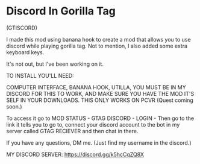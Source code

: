 # Discord In Gorilla Tag

(GTISCORD)

I made this mod using banana hook to create a mod that allows you to use discord while playing gorilla tag.
Not to mention, I also added some extra keyboard keys.

It's not out, but I've been working on it.


TO INSTALL YOU'LL NEED:

COMPUTER INTERFACE, BANANA HOOK, UTILLA, YOU MUST BE IN MY DISCORD FOR THIS TO WORK, 
AND MAKE SURE YOU HAVE THE MOD IT'S SELF IN YOUR DOWNLOADS. THIS ONLY WORKS ON PCVR (Quest coming soon.)

To access it go to MOD STATUS - GTAG DISCORD - LOGIN - Then go to the link it tells you to go to, connect your
discord account to the bot in my server called GTAG RECIEVER and then chat in there. 

If you have any questions, DM me. (Just find my username in the discord.)

MY DISCORD SERVER: https://discord.gg/k5hcCqZQ8X
